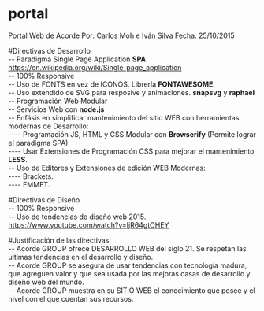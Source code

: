 # portal
Portal Web de Acorde
Por: Carlos Moh e Iván Silva
Fecha: 25/10/2015

#Directivas de Desarrollo
<br/>-- Paradigma Single Page Application <strong>SPA</strong> https://en.wikipedia.org/wiki/Single-page_application
<br/>-- 100% Responsive
<br/>-- Uso de FONTS en vez de ICONOS. Librería <strong>FONTAWESOME</strong>.
<br/>-- Uso extendido de SVG para resposive y animaciones. <strong>snapsvg</strong> y <strong>raphael</strong>
<br/>-- Programación Web Modular
<br/>-- Servicios Web con <strong>node.js</strong>
<br/>-- Enfásis en simplificar mantenimiento del sitio WEB con herramientas modernas de Desarrollo:
	<br/>---- Programación JS, HTML y CSS Modular con <strong>Browserify</strong> (Permite lograr el paradigma SPA)
	<br/>---- Usar Extensiones de Programación CSS para mejorar el mantenimiento <strong>LESS</strong>.
<br/>-- Uso de Editores y Extensiones de edición WEB Modernas:
	<br/>---- Brackets.
	<br/>---- EMMET.
	
#Directivas de Diseño
<br/>-- 100% Responsive
<br/>-- Uso de tendencias de diseño web 2015. https://www.youtube.com/watch?v=IjR64gtOHEY
	
#Justificación de las directivas
<br/>-- Acorde GROUP ofrece DESARROLLO WEB del siglo 21. Se respetan las ultimas tendencias en el desarrollo y diseño.
<br/>-- Acorde GROUP se asegura de usar tendencias con tecnología madura, que agreguen valor y que sea usada por las mejoras casas de desarrollo y diseño web del mundo.
<br/>-- Acorde GROUP muestra en su SITIO WEB el conocimiento que posee y el nivel con el que cuentan sus recursos.

